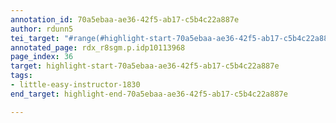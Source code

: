 ```yaml
---
annotation_id: 70a5ebaa-ae36-42f5-ab17-c5b4c22a887e
author: rdunn5
tei_target: "#range(#highlight-start-70a5ebaa-ae36-42f5-ab17-c5b4c22a887e, #highlight-end-70a5ebaa-ae36-42f5-ab17-c5b4c22a887e)"
annotated_page: rdx_r8sgm.p.idp10113968
page_index: 36
target: highlight-start-70a5ebaa-ae36-42f5-ab17-c5b4c22a887e
tags:
- little-easy-instructor-1830
end_target: highlight-end-70a5ebaa-ae36-42f5-ab17-c5b4c22a887e

---
```

